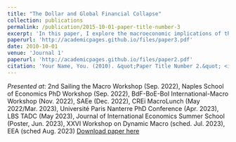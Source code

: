 ```yaml
---
title: "The Dollar and Global Financial Collapse"
collection: publications
permalink: /publication/2015-10-01-paper-title-number-3
excerpt: 'In this paper, I explore the macroeconomic implications of the Fed acting as the international lender of last resort to foreign global banks during periods of crisis. To do so, I develop a stylized and tractable model that captures important characteristics of the global financial system in the run-up to the 2008 crisis, such as non-US global banks that invest in US assets but are exposed to dollar liquidity shortages. Under this framework, multiple equilibria are possible and one of them resembles a global financial crisis: large dollar appreciation, tighter financial conditions, weaker aggregate demand, and output losses. Due to a feedback loop between the exchange rate and banks' soundness, these episodes might be self-fulfilling. Since the liquidity needs of global banks are dollar-denominated, the Fed is better equipped to eliminate the "bad" equilibrium compared to other central banks when the dollar is strong. However, the incentives from the US to intervene, via dollar swap lines, might not be aligned with those of the rest of the world.'
paperurl: 'http://academicpages.github.io/files/paper3.pdf'
date: 2010-10-01
venue: 'Journal 1'
paperurl: 'http://academicpages.github.io/files/paper2.pdf'
citation: 'Your Name, You. (2010). &quot;Paper Title Number 2.&quot; <i>Journal 1</i>. 1(2).'
---
```

<i>Presented at</i>: 2nd Sailing the Macro Workshop (Sep. 2022), Naples School of Economics PhD Workshop (Sep. 2022), BdF-BoE-BoI International-Macro Workshop (Nov. 2022), SAEe (Dec. 2022), CREi MacroLunch (May 2022/Mar. 2023), Université Paris Nanterre PhD Conference (Apr. 2023), LBS TADC (May 2023), Journal of International Economics Summer School (Poster, Jun. 2023), XXVI Workshop on Dynamic Macro (sched. Jul. 2023), EEA (sched Aug. 2023)
[Download paper here](http://academicpages.github.io/files/paper3.pdf)
